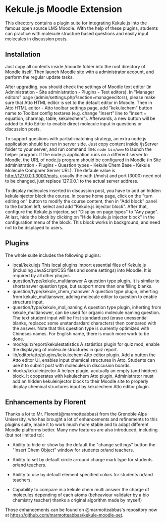 Kekule.js Moodle Extension 
===============================

This directory contains a plugin suite for integrating Kekule.js into the famous open source LMS Moodle. With the help of these plugins, students can practice with molecule structure based questions and easily input molecules in discussion posts.

Installation
------------------

Just copy all contents inside /moodle folder into the root directory of Moodle itself. Then launch Moodle site with a administrator account, and perform the regular update tasks.

After upgrading, you should check the settings of Moodle text editor (in Administration - Site administration - Plugins - Text editors). In "Manager editors" page (admin/settings.php?section=manageeditors), please make sure that Atto HTML editor is set to the default editor in Moodle. Then in Atto HTML editor - Atto toolbar settings page, add "kekulechem" button name to Toolbar config textarea (e.g. change "insert" line to "insert = equation, charmap, table, kekulechem").  Afterwards, a new button will be added to Atto Editor to enable direct molecule input in questions or discussion posts.

To support questions with partial-matching strategy, an extra node.js application should be run in server side. Just copy content inside /jsServer folder to your server, and run command line: ```node bin/www``` to launch the helper program. If the node.js application runs on a different server to Moodle, the URL of node.js program should be configured in Moodle (in Site administration - Plugins - Question types - Kekule Chem Base - Kekule Molecule Comparer Server URL). The defaule value is http://127.0.0.1:3000/mols, usually the path (/mols) and port (3000) need not to be changed, just replace 127.0.0.1 to the actual server address.

To display molecules inserted in discussion post, you have to add an hidden kekuleinjector block the course. In course home page, click on the "turn editing on" button to modify the course content, then in "Add block" panel to the bottom left, select and add "Kekule.js injector block". After that, configure the Kekule.js injector, set "Display on page types" to "Any page". At last, hide the block by clicking on "Hide Kekule.js injector block" in the configuration menu of the block. This block works in background, and need not to be displayed to users.

Plugins
-------------------

The whole suite includes the following plugins:

* local/kekulejs This local plugins import essential files of Kekule.js (including JavaScript/CSS files and some settings) into Moodle. It is required by all other plugins.
* question/type/kekule_multianswer A question type plugin. It is similar to shortanswer question type, but support more than one filling blanks.
* question/type/kekule_chem_manswer A question type plugin, inherting from kekule_multianswer, adding molecule editor to question to enable structure input.
* question/type/kekule_mol_naming A question type plugin, inherting from kekule_multianswer, can be used for organic molecule naming question. The text student input will be first standardized (erase unessential blanks, replacec some unstandardard characters) then compared with the answer. Note that this question type is currently optimized with Chineses names. For English name, there is much more work to be done.
* mod/quiz/report/kekulestatistics A statistics plugin for quiz mod, enable the displaying of molecule structures in quiz report.
* lib/editor/atto/plugins/kekulechem Atto editor plugin. Add a button the Atto editor UI, enables input chemical structures in Atto. Students can use it to submit post with molecules in disccusion boards.
* blocks/kekuleinjector A helper plugin, acutually an empty (and hidden) block. It cooperates with kekulechem Atto plugin. Administrator must add an hidden kekuleinjector block to their Moodle site to properly display chemical structures input by kekulechem Atto editor plugin.

Enhancements by Florent
-----------------------------------

Thanks a lot to Mr. Florent(@marmotteabbas) from the Grenoble Alps Unisersity, 
who has brought a lot of enhancements and refinements to this plugins suite,
made it to work much more stable and to adapt different Moodle platforms better. 
Many new features are also introduced, including (but not limited to):

* Ability to hide or show by the default the "change settings" button the "Insert Chem Object" window for students or/and teachers.

* Ability to set by default circle arround charge mark type for students or/and teachers.

* Ability to use by default element specified colors for students or/and teachers.

* Capability to compare in a kekule chem multi answer the charge of molecules depending of each atoms (beheaviour validater by a bio chemistry teacher) thanks a original algorithm made by myself)

Those enhancements can be found on @marmotteabbas's repository now at https://github.com/marmotteabbas/kekule-moodle-set.
   

 


